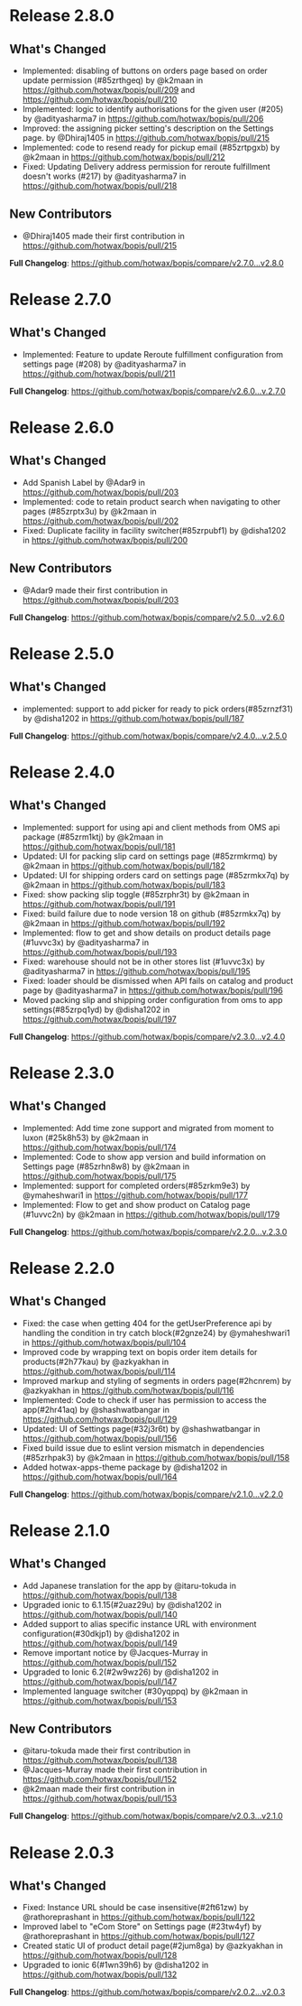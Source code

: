 # Release 2.8.0

## What's Changed
* Implemented: disabling of buttons on orders page based on order update permission (#85zrthgeq) by @k2maan in https://github.com/hotwax/bopis/pull/209 and https://github.com/hotwax/bopis/pull/210
* Implemented: logic to identify authorisations for the given user (#205) by @adityasharma7 in https://github.com/hotwax/bopis/pull/206
* Improved: the assigning picker setting's description on the Settings page. by @Dhiraj1405 in https://github.com/hotwax/bopis/pull/215
* Implemented: code to resend ready for pickup email (#85zrtpgxb) by @k2maan in https://github.com/hotwax/bopis/pull/212
* Fixed: Updating Delivery address permission for reroute fulfillment doesn't works  (#217) by @adityasharma7 in https://github.com/hotwax/bopis/pull/218

## New Contributors
* @Dhiraj1405 made their first contribution in https://github.com/hotwax/bopis/pull/215

**Full Changelog**: https://github.com/hotwax/bopis/compare/v2.7.0...v2.8.0

# Release 2.7.0

## What's Changed
* Implemented: Feature to update Reroute fulfillment configuration from settings page (#208) by @adityasharma7 in https://github.com/hotwax/bopis/pull/211


**Full Changelog**: https://github.com/hotwax/bopis/compare/v2.6.0...v.2.7.0

# Release 2.6.0

## What's Changed
* Add Spanish Label by @Adar9 in https://github.com/hotwax/bopis/pull/203
* Implemented: code to retain product search when navigating to other pages (#85zrptx3u) by @k2maan in https://github.com/hotwax/bopis/pull/202
* Fixed: Duplicate facility in facility switcher(#85zrpubf1) by @disha1202 in https://github.com/hotwax/bopis/pull/200

## New Contributors
* @Adar9 made their first contribution in https://github.com/hotwax/bopis/pull/203

**Full Changelog**: https://github.com/hotwax/bopis/compare/v2.5.0...v2.6.0

# Release 2.5.0

## What's Changed
* implemented: support to add picker for ready to pick orders(#85zrnzf31) by @disha1202 in https://github.com/hotwax/bopis/pull/187


**Full Changelog**: https://github.com/hotwax/bopis/compare/v2.4.0...v.2.5.0

# Release 2.4.0
## What's Changed
* Implemented: support for using api and client methods from OMS api package (#85zrm1ktj) by @k2maan in https://github.com/hotwax/bopis/pull/181
* Updated: UI for packing slip card on settings page (#85zrmkrmq) by @k2maan in https://github.com/hotwax/bopis/pull/182
* Updated: UI for shipping orders card on settings page (#85zrmkx7q) by @k2maan in https://github.com/hotwax/bopis/pull/183
* Fixed: show packing slip toggle (#85zrphr3t) by @k2maan in https://github.com/hotwax/bopis/pull/191
* Fixed: build failure due to node version 18 on github (#85zrmkx7q) by @k2maan in https://github.com/hotwax/bopis/pull/192
* Implemented: flow to get and show details on product details page (#1uvvc3x) by @adityasharma7 in https://github.com/hotwax/bopis/pull/193
* Fixed: warehouse should not be in other stores list (#1uvvc3x) by @adityasharma7 in https://github.com/hotwax/bopis/pull/195
* Fixed: loader should be dismissed when API fails on catalog and product page by @adityasharma7 in https://github.com/hotwax/bopis/pull/196
* Moved packing slip and shipping order configuration from oms to app settings(#85zrpq1yd) by @disha1202 in https://github.com/hotwax/bopis/pull/197


**Full Changelog**: https://github.com/hotwax/bopis/compare/v2.3.0...v2.4.0

# Release 2.3.0

## What's Changed
* Implemented: Add time zone support and migrated from moment to luxon (#25k8h53) by @k2maan in https://github.com/hotwax/bopis/pull/174
* Implemented: Code to show app version and build information on Settings page (#85zrhn8w8) by @k2maan in https://github.com/hotwax/bopis/pull/175
* Implemented: support for completed orders(#85zrkm9e3) by @ymaheshwari1 in https://github.com/hotwax/bopis/pull/177
* Implemented: Flow to get and show product on Catalog page (#1uvvc2n)  by @k2maan in https://github.com/hotwax/bopis/pull/179


**Full Changelog**: https://github.com/hotwax/bopis/compare/v2.2.0...v.2.3.0

# Release 2.2.0

## What's Changed
* Fixed: the case when getting 404 for the getUserPreference api by handling the condition in try catch block(#2gnze24) by @ymaheshwari1 in https://github.com/hotwax/bopis/pull/104
* Improved code by wrapping text on bopis order item details for products(#2h77kau) by @azkyakhan in https://github.com/hotwax/bopis/pull/114
* Improved markup and styling of segments in orders page(#2hcnrem) by @azkyakhan in https://github.com/hotwax/bopis/pull/116
* Implemented: Code to check if user has permission to access the app(#2hr41aq) by @shashwatbangar in https://github.com/hotwax/bopis/pull/129
* Updated: UI of Settings page(#32j3r6t) by @shashwatbangar in https://github.com/hotwax/bopis/pull/156
* Fixed build issue due to eslint version mismatch in dependencies (#85zrhpak3) by @k2maan in https://github.com/hotwax/bopis/pull/158
* Added hotwax-apps-theme package by @disha1202 in https://github.com/hotwax/bopis/pull/164

**Full Changelog**: https://github.com/hotwax/bopis/compare/v2.1.0...v2.2.0

# Release 2.1.0

## What's Changed
* Add Japanese translation for the app by @itaru-tokuda in https://github.com/hotwax/bopis/pull/138
* Upgraded ionic to 6.1.15(#2uaz29u) by @disha1202 in https://github.com/hotwax/bopis/pull/140
* Added support to alias specific instance URL with environment configuration(#30dkjp1) by @disha1202 in https://github.com/hotwax/bopis/pull/149
* Remove important notice by @Jacques-Murray in https://github.com/hotwax/bopis/pull/152
* Upgraded to Ionic 6.2(#2w9wz26) by @disha1202 in https://github.com/hotwax/bopis/pull/147
* Implemented language switcher (#30yqppq) by @k2maan in https://github.com/hotwax/bopis/pull/153

## New Contributors
* @itaru-tokuda made their first contribution in https://github.com/hotwax/bopis/pull/138
* @Jacques-Murray made their first contribution in https://github.com/hotwax/bopis/pull/152
* @k2maan made their first contribution in https://github.com/hotwax/bopis/pull/153

**Full Changelog**: https://github.com/hotwax/bopis/compare/v2.0.3...v2.1.0

# Release 2.0.3

## What's Changed
* Fixed: Instance URL should be case insensitive(#2ft61zw) by @rathoreprashant in https://github.com/hotwax/bopis/pull/122
* Improved label to "eCom Store" on Settings page (#23tw4yf) by @rathoreprashant in https://github.com/hotwax/bopis/pull/127
* Created static UI of product detail page(#2jum8ga) by @azkyakhan in https://github.com/hotwax/bopis/pull/128
* Upgraded to ionic 6(#1wn39h6) by @disha1202 in https://github.com/hotwax/bopis/pull/132


**Full Changelog**: https://github.com/hotwax/bopis/compare/v2.0.2...v2.0.3
